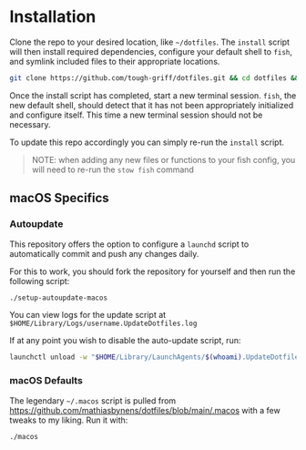 # Installation

Clone the repo to your desired location, like `~/dotfiles`. The `install`
script will then install required dependencies, configure your default shell to
`fish`, and symlink included files to their appropriate locations.

```sh
git clone https://github.com/tough-griff/dotfiles.git && cd dotfiles && ./install
```

Once the install script has completed, start a new terminal session. `fish`, the
new default shell, should detect that it has not been appropriately initialized
and configure itself. This time a new terminal session should not be necessary.

To update this repo accordingly you can simply re-run the `install` script.

> NOTE: when adding any new files or functions to your fish config, you will
> need to re-run the `stow fish` command

## macOS Specifics

### Autoupdate

This repository offers the option to configure a `launchd` script to
automatically commit and push any changes daily.

For this to work, you should fork the repository for yourself and then run the
following script:

```sh
./setup-autoupdate-macos
```

You can view logs for the update script at
`$HOME/Library/Logs/username.UpdateDotfiles.log`

If at any point you wish to disable the auto-update script, run:

```sh
launchctl unload -w "$HOME/Library/LaunchAgents/$(whoami).UpdateDotfiles.plist"
```

### macOS Defaults

The legendary `~/.macos` script is pulled from https://github.com/mathiasbynens/dotfiles/blob/main/.macos
with a few tweaks to my liking. Run it with:

```sh
./macos
```
